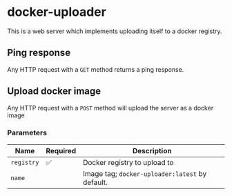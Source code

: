 # docker-uploader

This is a web server which implements uploading itself to a docker registry.

## Ping response

Any HTTP request with a `GET` method returns a ping response.

## Upload docker image

Any HTTP request with a `POST` method will upload the server as a docker image

### Parameters

| Name | Required | Description
|---|---|---
| `registry` | :white_check_mark: | Docker registry to upload to
| `name` | | Image tag; `docker-uploader:latest` by default.
